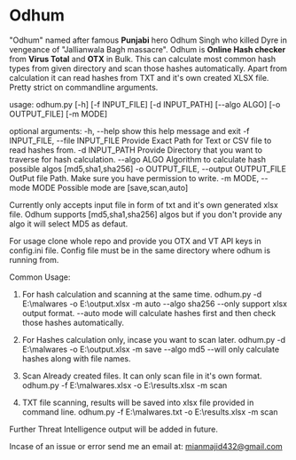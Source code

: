 # Odhum
"Odhum" named after famous **Punjabi** hero Odhum Singh who killed Dyre in vengeance of "Jallianwala Bagh massacre".
Odhum is **Online Hash checker** from **Virus Total** and **OTX** in Bulk. This can calculate most common hash types from given directory and scan those hashes automatically.
Apart from calculation it can read hashes from TXT and it's own created XLSX file. 
Pretty strict on commandline arguments. 

usage: odhum.py [-h] [-f INPUT_FILE] [-d INPUT_PATH] [--algo ALGO]
               [-o OUTPUT_FILE] [-m MODE]

optional arguments:
  -h, --help            show this help message and exit
  -f INPUT_FILE, --file INPUT_FILE
                        Provide Exact Path for Text or CSV file to read hashes
                        from.
  -d INPUT_PATH         Provide Directory that you want to traverse for hash
                        calculation.
  --algo ALGO           Algorithm to calculate hash possible algos
                        [md5,sha1,sha256]
  -o OUTPUT_FILE, --output OUTPUT_FILE
                        OutPut file Path. Make sure you have permission to
                        write.
  -m MODE, --mode MODE  Possible mode are [save,scan,auto]
  
  Currently only accepts input file in form of txt and it's own generated xlsx file. 
  Odhum supports [md5,sha1,sha256] algos but if you don't provide any algo it will select MD5 as defaut.
  
  For usage clone whole repo and provide you OTX and VT API keys in config.ini file. Config file must be in the same directory where odhum is running from. 
  
  Common Usage:
  1. For hash calculation and scanning at the same time.
     odhum.py -d E:\malwares -o E:\output.xlsx -m auto --algo sha256   --only support xlsx output format.
     --auto mode will calculate hashes first and then check those hashes automatically.
     
  2. For Hashes calculation only, incase you want to scan later.
     odhum.py -d E:\malwares -o E:\output.xlsx -m save --algo md5   --will only calculate hashes along with file names. 
     
  3. Scan Already created files. It can only scan file in it's own format.
     odhum.py -f E:\malwares.xlsx -o E:\results.xlsx -m scan
     
 4. TXT file scanning, results will be saved into xlsx file provided in command line.
     odhum.py -f E:\malwares.txt -o E:\results.xlsx -m scan
     
 Further Threat Intelligence output will be added in future.
     
   Incase of an issue or error send me an email at:
   mianmajid432@gmail.com
     
